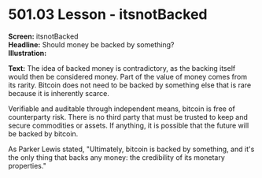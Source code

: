 # 501.03 Lesson - itsnotBacked

**Screen:** itsnotBacked\
**Headline:** Should money be backed by something?\
**Illustration:**

**Text:** The idea of backed money is contradictory, as the backing itself would then be considered money. Part of the value of money comes from its rarity. Bitcoin does not need to be backed by something else that is rare because it is inherently scarce.&#x20;

Verifiable and auditable through independent means, bitcoin is free of counterparty risk. There is no third party that must be trusted to keep and secure commodities or assets. If anything, it is possible that the future will be backed by bitcoin.&#x20;

As Parker Lewis stated, "Ultimately, bitcoin is backed by something, and it's the only thing that backs any money: the credibility of its monetary properties."
